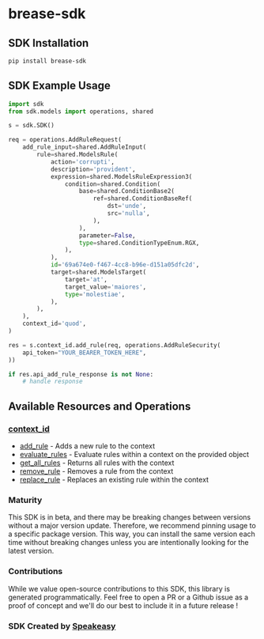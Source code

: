 # brease-sdk

<!-- Start SDK Installation -->
## SDK Installation

```bash
pip install brease-sdk
```
<!-- End SDK Installation -->

## SDK Example Usage
<!-- Start SDK Example Usage -->
```python
import sdk
from sdk.models import operations, shared

s = sdk.SDK()

req = operations.AddRuleRequest(
    add_rule_input=shared.AddRuleInput(
        rule=shared.ModelsRule(
            action='corrupti',
            description='provident',
            expression=shared.ModelsRuleExpression3(
                condition=shared.Condition(
                    base=shared.ConditionBase2(
                        ref=shared.ConditionBaseRef(
                            dst='unde',
                            src='nulla',
                        ),
                    ),
                    parameter=False,
                    type=shared.ConditionTypeEnum.RGX,
                ),
            ),
            id='69a674e0-f467-4cc8-b96e-d151a05dfc2d',
            target=shared.ModelsTarget(
                target='at',
                target_value='maiores',
                type='molestiae',
            ),
        ),
    ),
    context_id='quod',
)

res = s.context_id.add_rule(req, operations.AddRuleSecurity(
    api_token="YOUR_BEARER_TOKEN_HERE",
))

if res.api_add_rule_response is not None:
    # handle response
```
<!-- End SDK Example Usage -->

<!-- Start SDK Available Operations -->
## Available Resources and Operations


### [context_id](docs/contextid/README.md)

* [add_rule](docs/contextid/README.md#add_rule) - Adds a new rule to the context
* [evaluate_rules](docs/contextid/README.md#evaluate_rules) - Evaluate rules within a context on the provided object
* [get_all_rules](docs/contextid/README.md#get_all_rules) - Returns all rules with the context
* [remove_rule](docs/contextid/README.md#remove_rule) - Removes a rule from the context
* [replace_rule](docs/contextid/README.md#replace_rule) - Replaces an existing rule within the context
<!-- End SDK Available Operations -->

### Maturity

This SDK is in beta, and there may be breaking changes between versions without a major version update. Therefore, we recommend pinning usage
to a specific package version. This way, you can install the same version each time without breaking changes unless you are intentionally
looking for the latest version.

### Contributions

While we value open-source contributions to this SDK, this library is generated programmatically.
Feel free to open a PR or a Github issue as a proof of concept and we'll do our best to include it in a future release !

### SDK Created by [Speakeasy](https://docs.speakeasyapi.dev/docs/using-speakeasy/client-sdks)

